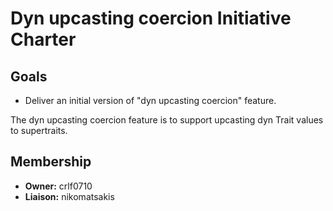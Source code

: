 # Dyn upcasting coercion Initiative Charter

## Goals

* Deliver an initial version of "dyn upcasting coercion" feature.

The dyn upcasting coercion feature is to support upcasting dyn Trait values to supertraits.


## Membership

* **Owner:** crlf0710
* **Liaison:** nikomatsakis